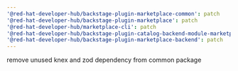 ```yaml
---
'@red-hat-developer-hub/backstage-plugin-marketplace-common': patch
'@red-hat-developer-hub/backstage-plugin-marketplace': patch
'@red-hat-developer-hub/marketplace-cli': patch
'@red-hat-developer-hub/backstage-plugin-catalog-backend-module-marketplace': patch
'@red-hat-developer-hub/backstage-plugin-marketplace-backend': patch
---
```


remove unused knex and zod dependency from common package
